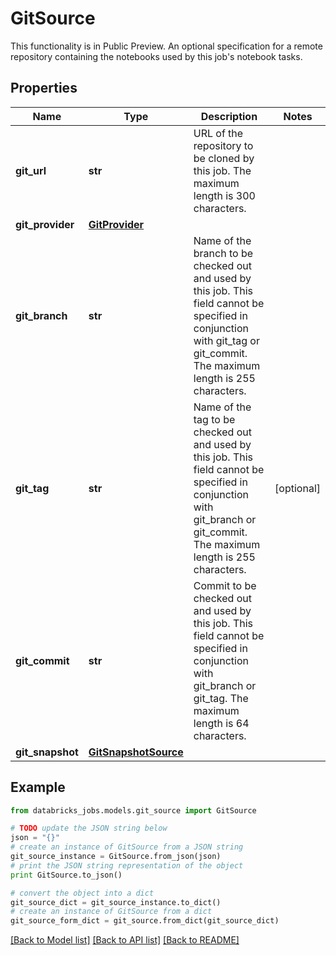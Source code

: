 # GitSource

This functionality is in Public Preview.  An optional specification for a remote repository containing the notebooks used by this job's notebook tasks.

## Properties
Name | Type | Description | Notes
------------ | ------------- | ------------- | -------------
**git_url** | **str** | URL of the repository to be cloned by this job. The maximum length is 300 characters. | 
**git_provider** | [**GitProvider**](GitProvider.md) |  | 
**git_branch** | **str** | Name of the branch to be checked out and used by this job. This field cannot be specified in conjunction with git_tag or git_commit. The maximum length is 255 characters. | 
**git_tag** | **str** | Name of the tag to be checked out and used by this job. This field cannot be specified in conjunction with git_branch or git_commit. The maximum length is 255 characters. | [optional] 
**git_commit** | **str** | Commit to be checked out and used by this job. This field cannot be specified in conjunction with git_branch or git_tag. The maximum length is 64 characters. | 
**git_snapshot** | [**GitSnapshotSource**](GitSnapshotSource.md) |  | 

## Example

```python
from databricks_jobs.models.git_source import GitSource

# TODO update the JSON string below
json = "{}"
# create an instance of GitSource from a JSON string
git_source_instance = GitSource.from_json(json)
# print the JSON string representation of the object
print GitSource.to_json()

# convert the object into a dict
git_source_dict = git_source_instance.to_dict()
# create an instance of GitSource from a dict
git_source_form_dict = git_source.from_dict(git_source_dict)
```
[[Back to Model list]](../README.md#documentation-for-models) [[Back to API list]](../README.md#documentation-for-api-endpoints) [[Back to README]](../README.md)


